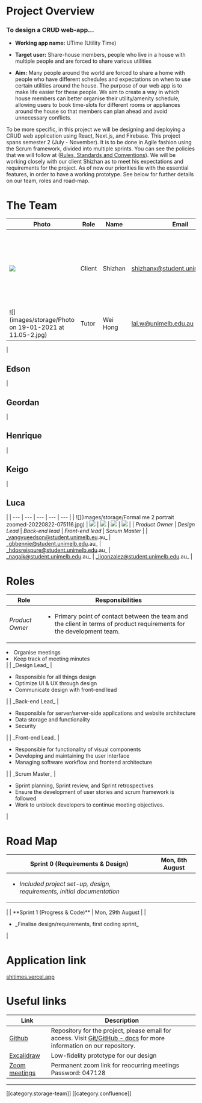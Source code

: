 


# Project Overview 

### To design a CRUD web-app…

*  **Working app name:** UTime (Utility Time)


*  **Target user:**  Share-house members, people who live in a house with multiple people and are forced to share various utilities


*  **Aim:**  Many people around the world are forced to share a home with people who have different schedules and expectations on when to use certain utilities around the house. The purpose of our web app is to make life easier for these people. We aim to create a way in which house members can better organise their utility/amenity schedule, allowing users to book time-slots for different rooms or appliances around the house so that members can plan ahead and avoid unnecessary conflicts.



To be more specific, in this project we will be designing and deploying a CRUD web application using React, Next.js, and Firebase. This project spans semester 2 (July - November). It is to be done in Agile fashion using the Scrum framework, divided into multiple sprints. You can see the policies that we will follow at ([Rules, Standards and Conventions](https://moistblast.atlassian.net/wiki/spaces/DOCS/pages/5111811/Rules+Standards+and+Conventions)). We will be working closely with our client Shizhan as to meet his expectations and requirements for the project. As of now our priorities lie with the essential features, in order to have a working prototype. See below for further details on our team, roles and road-map.




# The Team 


|  **Photo**  |  **Role**  |  **Name**  |  **Email**  |  **Bio**  | 
|  --- |  --- |  --- |  --- |  --- | 
| ![](images/storage/image-20220822-074529.png) | Client | Shizhan | [shizhanx@student.unimelb.edu.au](mailto:shizhanx@student.unimelb.edu.au) | A crazy anime lover who wore an anime girl T-shirt at his Bachelor's graduation ceremony.  | 
| ![](images/storage/Photo on 19-01-2021 at 11.05-2.jpg) | Tutor | Wei Hong | [lai.w@unimelb.edu.au](mailto:lai.w@unimelb.edu.au) | This is a bio lol :). | 



| 
## Edson
 | 
## Geordan
 | 
## Henrique
 | 
## Keigo
 | 
## Luca
 | 
|  --- |  --- |  --- |  --- |  --- | 
| ![](images/storage/Formal me 2 portrait zoomed-20220822-075116.jpg) | ![](images/storage/242997927_3071071373137194_4460798496735320097_n.jpg) | ![](images/storage/image-20220904-234620.png) | ![](images/storage/302215457_766306084645957_6320880694787977042_n.jpg) | ![](images/storage/Prof_Photo.png) | 
|  _Product Owner_  |  _Design Lead_  |  _Back-end lead_  |  _Front-end lead_  |  _Scrum Master_  | 
|  _yangyueedson@student.unimelb.eu.au_  |  _gbbennie@student.unimelb.edu.au_  |  _hdosreispure@student.unimelb.edu.au_  |  _nagaik@student.unimelb.edu.au_  |  _ligonzalez@student.unimelb.edu.au_  | 




# Roles 


|  **Role**  |  **Responsibilities**  | 
|  --- |  --- | 
|  _Product Owner_  | <ul><li>Primary point of contact between the team and the client in terms of product requirements for the development team.

</li><li>Organise meetings

</li><li>Keep track of meeting minutes

</li></ul> | 
|  _Design Lead_  | <ul><li>Responsible for all things design

</li><li>Optimize UI & UX through design

</li><li>Communicate design with front-end lead

</li></ul> | 
|  _Back-end Lead_  | <ul><li>Responsible for server/server-side applications and website architecture

</li><li>Data storage and functionality

</li><li>Security

</li></ul> | 
|  _Front-end Lead_  | <ul><li>Responsible for functionality of visual components

</li><li>Developing and maintaining the user interface

</li><li>Managing software workflow and frontend architecture

</li></ul> | 
|  _Scrum Master_  | <ul><li>Sprint planning, Sprint review, and Sprint retrospectives

</li><li>Ensure the development of user stories and scrum framework is followed

</li><li>Work to unblock developers to continue meeting objectives.

</li></ul> | 




# Road Map 


|  **Sprint 0 (Requirements & Design)**  | Mon, 8th August | 
|  --- |  --- | 
| <ul><li> _Included project set-up, design, requirements, initial documentation_ 

</li></ul> | 
|  **Sprint 1 (Progress & Code)**  | Mon, 29th August | 
| <ul><li> _Finalise design/requirements, first coding sprint_ 

</li></ul> | 


# Application link
[shitimes.vercel.app](http://shitimes.vercel.app/)


# Useful links


|  **Link**  |  **Description**  | 
|  --- |  --- | 
| [Github](https://github.com/IkePureza/shitimes/tree/main/app) | Repository for the project, please email  for access. Visit [Git/GitHub - docs](https://moistblast.atlassian.net/wiki/spaces/DOCS/pages/4882452/Git+GitHub) for more information on our repository. | 
| [Excalidraw](https://excalidraw.com/#room=7a6788147fb877f5620c,hEYhkeSIK0RJnQRw8_fZRg) | Low-fidelity prototype for our design | 
| [Zoom meetings](https://unimelb.zoom.us/j/6736158489?pwd=MWYxVjd5Ykc2cjluM1lWblZDNHNkUT09) | Permanent zoom link for reocurring meetings Password: 047128 | 





*****

[[category.storage-team]] 
[[category.confluence]] 
